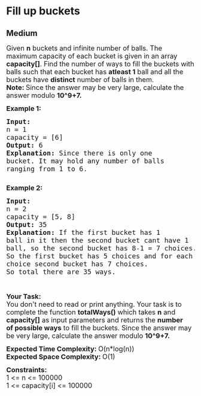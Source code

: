 # Fill up buckets
## Medium 
<div class="problems_problem_content__Xm_eO"><p><span style="font-size:18px">Given <strong>n</strong>&nbsp;buckets and infinite number of balls. The maximum capacity of each bucket is given in an array <strong>capacity[]</strong>. Find the number of ways to fill the buckets with balls such that each bucket has <strong>atleast 1</strong> ball and all the buckets have <strong>distinct</strong> number of balls in them.<br>
<strong>Note:&nbsp;</strong>Since the answer may be very large, calculate the answer&nbsp;modulo <strong>10^9+7.</strong></span></p>

<p><span style="font-size:18px"><strong>Example 1:</strong></span></p>

<pre><span style="font-size:18px"><strong>Input: 
</strong>n = 1
capacity = [6]
<strong>Output: </strong>6
<strong>Explanation: </strong>Since there is only one 
bucket. It may hold any number of balls 
ranging from 1 to 6.
</span>
</pre>

<p><span style="font-size:18px"><strong>Example 2:</strong></span></p>

<pre><span style="font-size:18px"><strong>Input: 
</strong>n = 2 
capacity = [5, 8]
<strong>Output: </strong>35
<strong>Explanation: </strong>If the first bucket has 1
ball in it then the second bucket cant have 1 
ball, so the second bucket has 8-1 = 7 choices.
So the first bucket has 5 choices and for each
choice second bucket has 7 choices.
So total there are 35 ways.
</span></pre>

<p>&nbsp;</p>

<p><span style="font-size:18px"><strong>Your Task:</strong><br>
You don't need to read or print anything. Your task is to complete the function&nbsp;<strong>totalWays()</strong>&nbsp;which takes <strong>n</strong> and <strong>capacity[]</strong>&nbsp;as input parameters and returns the <strong>number of&nbsp;possible ways</strong> to&nbsp;fill&nbsp;the&nbsp;buckets. Since the answer may be very large, calculate the answer&nbsp;modulo <strong>10^9+7.</strong></span></p>

<p><span style="font-size:18px"><strong>Expected Time Complexity:&nbsp;</strong>O(n*log(n))&nbsp;<br>
<strong>Expected Space Complexity:&nbsp;</strong>O(1)</span></p>

<p><span style="font-size:18px"><strong>Constraints:</strong><br>
1 &lt;= n&nbsp;&lt;= 100000<br>
1 &lt;= capacity[i] &lt;= 100000</span></p>
</div>